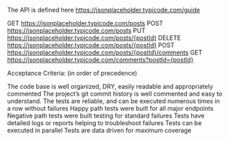 The API is defined here https://jsonplaceholder.typicode.com/guide

GET https://jsonplaceholder.typicode.com/posts
POST https://jsonplaceholder.typicode.com/posts
PUT https://jsonplaceholder.typicode.com/posts/{postId}
DELETE https://jsonplaceholder.typicode.com/posts/{postId}
POST https://jsonplaceholder.typicode.com/posts/{postId}/comments
GET https://jsonplaceholder.typicode.com/comments?postId={postId}

Acceptance Criteria: (in order of precedence)

The code base is well organized, DRY, easily readable and appropriately commented
The project’s git commit history is well commented and easy to understand.
The tests are reliable, and can be executed numerous times in a row without failures
Happy path tests were built for all major endpoints
Negative path tests were built testing for standard failures
Tests have detailed logs or reports helping to troubleshoot failures
Tests can be executed in parallel
Tests are data driven for maximum coverage
